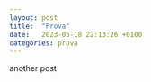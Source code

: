 ```yaml
---
layout: post
title:  "Prova"
date:   2023-05-18 22:13:26 +0100
categories: prova
---
```

another post


